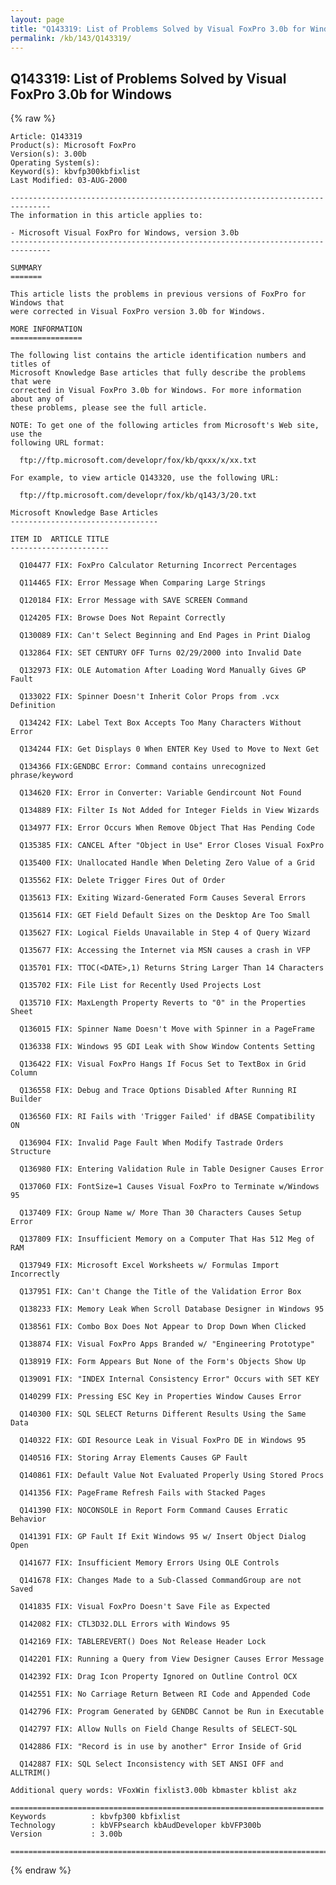 ```yaml
---
layout: page
title: "Q143319: List of Problems Solved by Visual FoxPro 3.0b for Windows"
permalink: /kb/143/Q143319/
---
```


## Q143319: List of Problems Solved by Visual FoxPro 3.0b for Windows

{% raw %}

	Article: Q143319
	Product(s): Microsoft FoxPro
	Version(s): 3.00b
	Operating System(s): 
	Keyword(s): kbvfp300kbfixlist
	Last Modified: 03-AUG-2000
	
	-------------------------------------------------------------------------------
	The information in this article applies to:
	
	- Microsoft Visual FoxPro for Windows, version 3.0b 
	-------------------------------------------------------------------------------
	
	SUMMARY
	=======
	
	This article lists the problems in previous versions of FoxPro for Windows that
	were corrected in Visual FoxPro version 3.0b for Windows.
	
	MORE INFORMATION
	================
	
	The following list contains the article identification numbers and titles of
	Microsoft Knowledge Base articles that fully describe the problems that were
	corrected in Visual FoxPro 3.0b for Windows. For more information about any of
	these problems, please see the full article.
	
	NOTE: To get one of the following articles from Microsoft's Web site, use the
	following URL format:
	
	  ftp://ftp.microsoft.com/developr/fox/kb/qxxx/x/xx.txt
	
	For example, to view article Q143320, use the following URL:
	
	  ftp://ftp.microsoft.com/developr/fox/kb/q143/3/20.txt
	
	Microsoft Knowledge Base Articles
	---------------------------------
	
	ITEM ID  ARTICLE TITLE
	----------------------
	
	  Q104477 FIX: FoxPro Calculator Returning Incorrect Percentages
	
	  Q114465 FIX: Error Message When Comparing Large Strings
	
	  Q120184 FIX: Error Message with SAVE SCREEN Command
	
	  Q124205 FIX: Browse Does Not Repaint Correctly
	
	  Q130089 FIX: Can't Select Beginning and End Pages in Print Dialog
	
	  Q132864 FIX: SET CENTURY OFF Turns 02/29/2000 into Invalid Date
	
	  Q132973 FIX: OLE Automation After Loading Word Manually Gives GP Fault
	
	  Q133022 FIX: Spinner Doesn't Inherit Color Props from .vcx Definition
	
	  Q134242 FIX: Label Text Box Accepts Too Many Characters Without Error
	
	  Q134244 FIX: Get Displays 0 When ENTER Key Used to Move to Next Get
	
	  Q134366 FIX:GENDBC Error: Command contains unrecognized phrase/keyword
	
	  Q134620 FIX: Error in Converter: Variable Gendircount Not Found
	
	  Q134889 FIX: Filter Is Not Added for Integer Fields in View Wizards
	
	  Q134977 FIX: Error Occurs When Remove Object That Has Pending Code
	
	  Q135385 FIX: CANCEL After "Object in Use" Error Closes Visual FoxPro
	
	  Q135400 FIX: Unallocated Handle When Deleting Zero Value of a Grid
	
	  Q135562 FIX: Delete Trigger Fires Out of Order
	
	  Q135613 FIX: Exiting Wizard-Generated Form Causes Several Errors
	
	  Q135614 FIX: GET Field Default Sizes on the Desktop Are Too Small
	
	  Q135627 FIX: Logical Fields Unavailable in Step 4 of Query Wizard
	
	  Q135677 FIX: Accessing the Internet via MSN causes a crash in VFP
	
	  Q135701 FIX: TTOC(<DATE>,1) Returns String Larger Than 14 Characters
	
	  Q135702 FIX: File List for Recently Used Projects Lost
	
	  Q135710 FIX: MaxLength Property Reverts to "0" in the Properties Sheet
	
	  Q136015 FIX: Spinner Name Doesn't Move with Spinner in a PageFrame
	
	  Q136338 FIX: Windows 95 GDI Leak with Show Window Contents Setting
	
	  Q136422 FIX: Visual FoxPro Hangs If Focus Set to TextBox in Grid Column
	
	  Q136558 FIX: Debug and Trace Options Disabled After Running RI Builder
	
	  Q136560 FIX: RI Fails with 'Trigger Failed' if dBASE Compatibility ON
	
	  Q136904 FIX: Invalid Page Fault When Modify Tastrade Orders Structure
	
	  Q136980 FIX: Entering Validation Rule in Table Designer Causes Error
	
	  Q137060 FIX: FontSize=1 Causes Visual FoxPro to Terminate w/Windows 95
	
	  Q137409 FIX: Group Name w/ More Than 30 Characters Causes Setup Error
	
	  Q137809 FIX: Insufficient Memory on a Computer That Has 512 Meg of RAM
	
	  Q137949 FIX: Microsoft Excel Worksheets w/ Formulas Import Incorrectly
	
	  Q137951 FIX: Can't Change the Title of the Validation Error Box
	
	  Q138233 FIX: Memory Leak When Scroll Database Designer in Windows 95
	
	  Q138561 FIX: Combo Box Does Not Appear to Drop Down When Clicked
	
	  Q138874 FIX: Visual FoxPro Apps Branded w/ "Engineering Prototype"
	
	  Q138919 FIX: Form Appears But None of the Form's Objects Show Up
	
	  Q139091 FIX: "INDEX Internal Consistency Error" Occurs with SET KEY
	
	  Q140299 FIX: Pressing ESC Key in Properties Window Causes Error
	
	  Q140300 FIX: SQL SELECT Returns Different Results Using the Same Data
	
	  Q140322 FIX: GDI Resource Leak in Visual FoxPro DE in Windows 95
	
	  Q140516 FIX: Storing Array Elements Causes GP Fault
	
	  Q140861 FIX: Default Value Not Evaluated Properly Using Stored Procs
	
	  Q141356 FIX: PageFrame Refresh Fails with Stacked Pages
	
	  Q141390 FIX: NOCONSOLE in Report Form Command Causes Erratic Behavior
	
	  Q141391 FIX: GP Fault If Exit Windows 95 w/ Insert Object Dialog Open
	
	  Q141677 FIX: Insufficient Memory Errors Using OLE Controls
	
	  Q141678 FIX: Changes Made to a Sub-Classed CommandGroup are not Saved
	
	  Q141835 FIX: Visual FoxPro Doesn't Save File as Expected
	
	  Q142082 FIX: CTL3D32.DLL Errors with Windows 95
	
	  Q142169 FIX: TABLEREVERT() Does Not Release Header Lock
	
	  Q142201 FIX: Running a Query from View Designer Causes Error Message
	
	  Q142392 FIX: Drag Icon Property Ignored on Outline Control OCX
	
	  Q142551 FIX: No Carriage Return Between RI Code and Appended Code
	
	  Q142796 FIX: Program Generated by GENDBC Cannot be Run in Executable
	
	  Q142797 FIX: Allow Nulls on Field Change Results of SELECT-SQL
	
	  Q142886 FIX: "Record is in use by another" Error Inside of Grid
	
	  Q142887 FIX: SQL Select Inconsistency with SET ANSI OFF and ALLTRIM()
	
	Additional query words: VFoxWin fixlist3.00b kbmaster kblist akz
	
	======================================================================
	Keywords          : kbvfp300 kbfixlist
	Technology        : kbVFPsearch kbAudDeveloper kbVFP300b
	Version           : 3.00b
	
	=============================================================================
	

{% endraw %}
